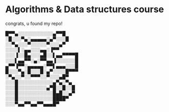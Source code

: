 # Algorithms & Data structures course
congrats, u found my repo!


█▀▀▄░░░░░░░░░░░▄▀▀█  
░█░░░▀▄░▄▄▄▄▄░▄▀░░░█  
░░▀▄░░░▀░░░░░▀░░░▄▀  
░░░░▌░▄▄░░░▄▄░▐▀▀  
░░░▐░░█▄░░░▄█░░▌▄▄▀▀▀▀█  
░░░▌▄▄▀▀░▄░▀▀▄▄▐░░░░░░█  
▄▀▀▐▀▀░▄▄▄▄▄░▀▀▌▄▄▄░░░█  
█░░░▀▄░█░░░█░▄▀░░░░█▀▀▀  
░▀▄░░▀░░▀▀▀░░▀░░░▄█▀  
░░░█░░░░░░░░░░░▄▀▄░▀▄  
░░░█░░░░░░░░░▄▀█░░█░░█  
░░░█░░░░░░░░░░░█▄█░░▄▀  
░░░█░░░░░░░░░░░████▀  
░░░▀▄▄▀▀▄▄▀▀▄▄▄█▀  
